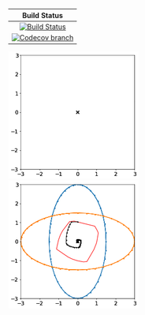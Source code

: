 | **Build Status** |
|:----------------:|
| [![Build Status][build-img]][build-url] |
| [![Codecov branch][codecov-img]][codecov-url] |

[build-img]: https://github.com/guberger/CEGISPolyhedralControl.jl/workflows/CI/badge.svg?branch=main
[build-url]: https://github.com/guberger/CEGISPolyhedralControl.jl/actions?query=workflow%3ACI
[codecov-img]: http://codecov.io/github/guberger/CEGISPolyhedralControl.jl/coverage.svg?branch=main
[codecov-url]: http://codecov.io/github/guberger/CEGISPolyhedralControl.jl?branch=main

![GUI](https://github.com/guberger/CEGISPolyhedralControl.jl/blob/main/animation_illustrative.gif)
![GUI](https://github.com/guberger/CEGISPolyhedralControl.jl/blob/main/exa_illustrative_trajectory.png)
